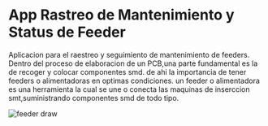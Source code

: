 # App Rastreo de Mantenimiento y Status de Feeder
Aplicacion para el raestreo y seguimiento de mantenimiento de feeders.
Dentro del proceso de elaboracion de un PCB,una parte fundamental es la de recoger y colocar componentes smd. de ahi la importancia de tener feeders o alimentadoras en optimas condiciones.
un feeder o alimentadora es una herramienta la cual se une o conecta las maquinas de inserccion smt,suministrando componentes smd de todo tipo.

![feeder draw](https://www1.smtbox.com/inc/uploads/SMT_Feeder_Lists_KS_Philips_Assembleon_Intelligent_Tape_Feeder_ITF_2_4022_591_91821_P_N_PA2654.png)

